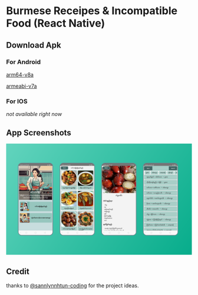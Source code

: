 
# Burmese Receipes & Incompatible Food (React Native)



## Download Apk
### For Android
[arm64-v8a](https://drive.google.com/file/d/1e9Ob3qBVBOkkBvCRkF3zH2UPLpTUfN60/view?usp=drivesdk)

[armeabi-v7a](https://drive.google.com/file/d/1eJQq1HRuJj6FLJEV_rhRBIHVgj54X9Ho/view?usp=drivesdk)

### For IOS 

_not available right now_


## App Screenshots

![screenshot](/utils/images/appPreview.png) 



## Credit

thanks to [@sannlynnhtun-coding](https://github.com/sannlynnhtun-coding/) for the project ideas.
















